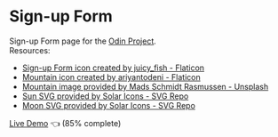 # Sign-up Form
Sign-up Form page for the [Odin Project](https://www.theodinproject.com/lessons/node-path-intermediate-html-and-css-sign-up-form).<br />
Resources:
* [Sign-up Form icon created by juicy_fish - Flaticon](https://www.flaticon.com/free-icons/form)
* [Mountain icon created by ariyantodeni - Flaticon](https://www.flaticon.com/free-icons/mountain)
* [Mountain image provided by Mads Schmidt Rasmussen - Unsplash](https://unsplash.com/@mvds?utm_source=unsplash&utm_medium=referral&utm_content=creditCopyText)
* [Sun SVG provided by Solar Icons - SVG Repo](https://www.svgrepo.com/svg/525084/sun)
* [Moon SVG provided by Solar Icons - SVG Repo](https://www.svgrepo.com/svg/524760/moon)

[Live Demo](https://anabilhoque.github.io/Sign-up-Form/) :point_left: (85% complete)